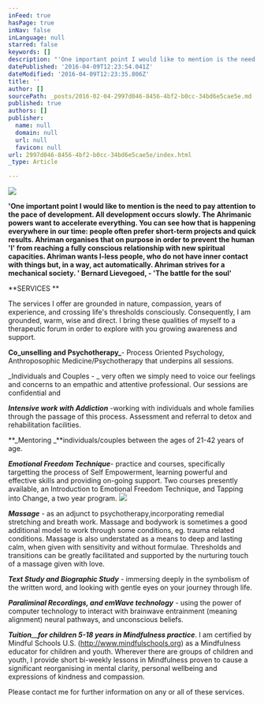 ```yaml
---
inFeed: true
hasPage: true
inNav: false
inLanguage: null
starred: false
keywords: []
description: "'One important point I would like to mention is the need to pay attention to the pace of development. All development occurs slowly. The Ahrimanic powers want to accelerate everything. You can see how that is happening everywhere in our time: people often prefer short-term projects and quick results. Ahriman organises that on purpose in order to prevent the human 'I' from reaching a fully conscious relationship with new spiritual capacities. Ahriman wants I-less people, who do not have inner contact with things but, in a way, act automatically. Ahriman strives for a mechanical society. '\n\nBernard Lievegoed, - \_'The battle for the soul'"
datePublished: '2016-04-09T12:23:54.041Z'
dateModified: '2016-04-09T12:23:35.806Z'
title: ''
author: []
sourcePath: _posts/2016-02-04-2997d046-8456-4bf2-b0cc-34bd6e5cae5e.md
published: true
authors: []
publisher:
  name: null
  domain: null
  url: null
  favicon: null
url: 2997d046-8456-4bf2-b0cc-34bd6e5cae5e/index.html
_type: Article

---
```

![](https://the-grid-user-content.s3-us-west-2.amazonaws.com/fda88ae3-69ad-44ab-853b-ae080c239023.jpg)

**'One important point I would like to mention is the need to pay attention to the pace of development. All development occurs slowly. The Ahrimanic powers want to accelerate everything. You can see how that is happening everywhere in our time: people often prefer short-term projects and quick results. Ahriman organises that on purpose in order to prevent the human 'I' from reaching a fully conscious relationship with new spiritual capacities. Ahriman wants I-less people, who do not have inner contact with things but, in a way, act automatically. Ahriman strives for a mechanical society. '
Bernard Lievegoed, -  'The battle for the soul'**

**SERVICES **

The services I offer are grounded in nature, compassion, years of experience, and crossing life's thresholds consciously. Consequently, I am grounded, warm, wise and direct. I bring these qualities of myself to a therapeutic forum in order to explore with you growing awareness and support. 

**Co_unselling and Psychotherapy_**-  Process Oriented Psychology, Anthroposophic Medicine/Psychotherapy that underpins all sessions. 

_Individuals and Couples - _ very often we simply need to voice our feelings and concerns to an empathic and attentive professional. Our sessions are confidential and 

**_Intensive work with Addiction_** -working with individuals and whole families through the passage of this process. Assessment and referral to detox and rehabilitation facilities. 

**_Mentoring _**individuals/couples between the ages of 21-42 years of age. 

**_Emotional Freedom Technique_**- practice and courses, specifically targetting the process of Self Empowerment, learning powerful and effective skills and providing on-going support. Two courses presently available, an Introduction to Emotional Freedom Technique, and Tapping into Change, a two year program. ![](https://the-grid-user-content.s3-us-west-2.amazonaws.com/c7b650c3-5368-4a41-800d-53aa2f71275e.jpg)

**_Massage_** - as an adjunct to psychotherapy,incorporating remedial stretching and breath work. Massage and bodywork is sometimes a good additional model to work through some conditions, eg. trauma related conditions. Massage is also understated as a means to deep and lasting calm, when given with sensitivity and without formulae. Thresholds and transitions can be greatly facilitated and supported by the nurturing touch of a massage given with love. 

**_Text Study and Biographic Study_** - immersing deeply in the symbolism of the written word, and looking with gentle eyes on your journey through life. 

**_Paraliminal Recordings, and emWave technology_** - using the power of computer technology to interact with brainwave entrainment (meaning alignment)  neural pathways, and unconscious beliefs. 

_**Tuition**__**for children 5-18 years in Mindfulness practice**_. I am certified by Mindful Schools U.S. (http://www.mindfulschools.org) as a Mindfulness educator for children and youth. Wherever there are groups of children and youth, I provide short bi-weekly lessons in Mindfulness  proven to cause a significant reorganising in mental clarity, personal wellbeing and expressions of kindness and compassion.  

Please contact me for further information on any or all of these services.